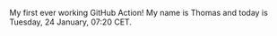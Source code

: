 My first ever working GitHub Action!
My name is Thomas and today is Tuesday, 24 January, 07:20 CET. 
